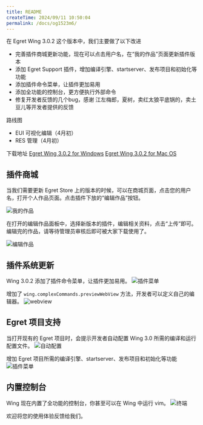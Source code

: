 ```yaml
---
title: README
createTime: 2024/09/11 10:50:04
permalink: /docs/og1523m6/
---
```



在 Egret Wing 3.0.2 这个版本中，我们主要做了以下改进
- 完善插件商城更新功能，现在可以点击用户名，在“我的作品”页面更新插件版本
- 添加 Egret Support 插件，增加编译引擎、startserver、发布项目和初始化等功能
- 添加插件命令菜单，让插件更加易用
- 添加全功能的控制台，更方便执行外部命令
- 修复开发者反馈的几个bug，感谢 江左梅郎，夏树，卖红太狼平底锅的，卖土豆儿等开发者提供的反馈

路线图

- EUI 可视化编辑（4月初）
- RES 管理（4月初）

下载地址
[Egret Wing 3.0.2 for Windows](http://tool.egret-labs.org/EgretWing/electron/EgretWing-v3.0.2-win32.zip?t=20160322 "Windows")
[Egret Wing 3.0.2 for Mac OS](http://tool.egret-labs.org/EgretWing/electron/EgretWing-v3.0.2-darwin.zip?t=20160322 "Mac OS")
## 插件商城
当我们需要更新 Egret Store 上的版本的时候，可以在商城页面，点击您的用户名，打开个人作品页面。点击插件下放的“编辑作品”按钮。

![我的作品](56f11ffb660c6.png)

在打开的编辑作品面板中，选择新版本的插件，编辑相关资料，点击“上传”即可。编辑完的作品，请等待管理员审核后即可被大家下载使用了。

![编辑作品](56f1206291e36.png)

## 插件系统更新
Wing 3.0.2 添加了插件命令菜单，让插件更加易用。
![插件菜单](56f0c91a43961.png)

增加了 `wing.complexCommands.previewWebView` 方法，开发者可以定义自己的编辑器。
![webview](56f11994f25ed.png)

## Egret 项目支持
当打开现有的 Egret 项目时，会提示开发者自动配置 Wing 3.0 所需的编译和运行配置文件。
![自动配置](56f0c91a2410e.png)

增加 Egret 项目所需的编译引擎、startserver、发布项目和初始化等功能
![插件菜单](56f0c91a43961.png)

## 内置控制台
Wing 现在内置了全功能的控制台，你甚至可以在 Wing 中运行 vim。
![终端](56f0e4e310878.png)

欢迎将您的使用体验反馈给我们。



